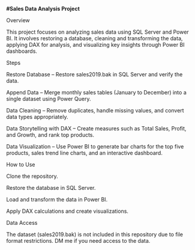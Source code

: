 **#Sales Data Analysis Project**

Overview

This project focuses on analyzing sales data using SQL Server and Power BI. It involves restoring a database, cleaning and transforming the data, applying DAX for analysis, and visualizing key insights through Power BI dashboards.

Steps

Restore Database – Restore sales2019.bak in SQL Server and verify the data.

Append Data – Merge monthly sales tables (January to December) into a single dataset using Power Query.

Data Cleaning – Remove duplicates, handle missing values, and convert data types appropriately.

Data Storytelling with DAX – Create measures such as Total Sales, Profit, and Growth, and rank top products.

Data Visualization – Use Power BI to generate bar charts for the top five products, sales trend line charts, and an interactive dashboard.

How to Use

Clone the repository.

Restore the database in SQL Server.

Load and transform the data in Power BI.

Apply DAX calculations and create visualizations.

Data Access

The dataset (sales2019.bak) is not included in this repository due to file format restrictions. DM me if you need access to the data.
